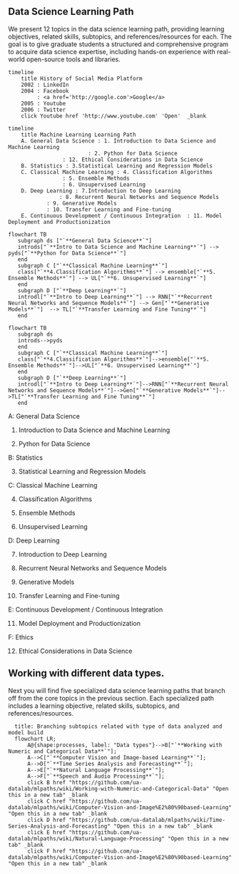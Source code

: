 
## Data Science Learning Path

We present 12 topics in the data science learning path, providing learning objectives, related skills, subtopics, and references/resources for each. The goal is to give graduate students a structured and comprehensive program to acquire data science expertise, including hands-on experience with real-world open-source tools and libraries.

```mermaid
timeline
    title History of Social Media Platform
    2002 : LinkedIn
    2004 : Facebook
         : <a href='http://google.com'>Google</a>
    2005 : Youtube 
    2006 : Twitter
    click Youtube href 'http://www.youtube.com' 'Open'  _blank
```

```mermaid
timeline
    title Machine Learning Learning Path
    A. General Data Science : 1. Introduction to Data Science and Machine Learning
    	    	 	     : 2. Python for Data Science
			     : 12. Ethical Considerations in Data Science
    B. Statistics : 3.Statistical Learning and Regression Models
    C. Classical Machine Learning : 4. Classification Algorithms
				 : 5. Ensemble Methods
				 : 6. Unsupervised Learning
    D. Deep Learning : 7.Introduction to Deep Learning
    	   	    : 8. Recurrent Neural Networks and Sequence Models
		    : 9. Generative Models
		    : 10. Transfer Learning and Fine-tuning
    E. Continuous Development / Continuous Integration  : 11. Model Deployment and Productionization

```

```mermaid
flowchart TB
   subgraph ds ["`**General Data Science**`"]
   introds["`**Intro to Data Science and Machine Learning**`"] --> pyds["`**Python for Data Science**`"]
   end
   subgraph C ["`**Classical Machine Learning**`"]
   class["`**4.Classification Algorithms**`"] --> ensemble["`**5. Ensemble Methods**`"] --> UL["`**6. Unsupervised Learning**`"]
   end
   subgraph D ["`**Deep Learning**`"]
   introdl["`**Intro to Deep Learning**`"] --> RNN["`**Recurrent Neural Networks and Sequence Models**`"] --> Gen["`**Generative Models**`"]  --> TL["`**Transfer Learning and Fine Tuning**`"]
   end

```


```mermaid
flowchart TB
   subgraph ds 
   introds-->pyds
   end
   subgraph C ["`**Classical Machine Learning**`"]
   class["`**4.Classification Algorithms**`"]-->ensemble["`**5. Ensemble Methods**`"]-->UL["`**6. Unsupervised Learning**`"]
   end
   subgraph D ["`**Deep Learning**`"]
   introdl["`**Intro to Deep Learning**`"]-->RNN["`**Recurrent Neural Networks and Sequence Models**`"]-->Gen["`**Generative Models**`"]-->TL["`**Transfer Learning and Fine Tuning**`"]
   end

```


A: General Data Science

1. Introduction to Data Science and Machine Learning

2. Python for Data Science

B: Statistics

3. Statistical Learning and Regression Models

C: Classical Machine Learning

4. Classification Algorithms

5. Ensemble Methods

6. Unsupervised Learning

D: Deep Learning

7. Introduction to Deep Learning

8. Recurrent Neural Networks and Sequence Models

9. Generative Models

10. Transfer Learning and Fine-tuning

E: Continuous Development / Continuous Integration 

11. Model Deployment and Productionization

F: Ethics

12. Ethical Considerations in Data Science




## Working with different data types.

Next you will find five specialized data science learning paths that branch off from the core topics in the previous section. Each specialized path includes a learning objective, related skills, subtopics, and references/resources.


```mermaid
  title: Branching subtopics related with type of data analyzed and model build
  flowchart LR;
      A@{shape:processes, label: "Data types"}-->B["`**Working with Numeric and Categorical Data**`"];
      A-->C["`**Computer Vision and Image-based Learning**`"];
      A-->D["`**Time Series Analysis and Forecasting**`"];
      A-->E["`**Natural Language Processing**`"];
      A-->F["`**Speech and Audio Processing**`"];
      click B href "https://github.com/ua-datalab/mlpaths/wiki/Working-with-Numeric-and-Categorical-Data" "Open this in a new tab" _blank
      click C href "https://github.com/ua-datalab/mlpaths/wiki/Computer-Vision-and-Image%E2%80%90based-Learning" "Open this in a new tab" _blank
      click D href "https://github.com/ua-datalab/mlpaths/wiki/Time-Series-Analysis-and-Forecasting" "Open this in a new tab" _blank
      click E href "https://github.com/ua-datalab/mlpaths/wiki/Natural-Language-Processing" "Open this in a new tab" _blank
      click F href "https://github.com/ua-datalab/mlpaths/wiki/Computer-Vision-and-Image%E2%80%90based-Learning" "Open this in a new tab" _blank


```




